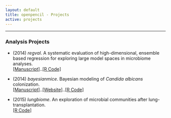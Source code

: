 ```yaml
---
layout: default
title: openpencil - Projects
active: projects
---
```

---
### Analysis Projects

*  (2014) _regval_. A systematic evaluation of high-dimensional, ensemble based regression for exploring large model spaces in microbiome analyses. <br/>
[\[Manuscript\]](http://dx.doi.org/10.1186/s12859-015-0467-6)..[\[R Code\]](https://github.com/openpencil/regeval)

*  (2014) _bayesianmice_. Bayesian modeling of _Candida albicans_ colonization.  <br/>
[\[Manuscript\]](http://dx.doi.org/10.1038/srep08131)..[\[Website\]](https://openpencil.github.io/bayesianmice)..[\[R Code\]](https://github.com/openpencil/bayesianmice)

*  (2015) _lungbiome_. An exploration of microbial communities after lung-transplantation.  <br/>
[\[R Code\]](https://github.com/openpencil/lungbiome)

<!--
[Website](https://openpencil.github.io/lungbiome)  
-->
<!--
### Technical Reports

(2013) _miseq454_. An exploration of microbial communities after lung-transplantation.  <br/>
[GitHub](https://github.com/openpencil/lungbiome) [Documentation](https://openpencil.github.io/lungbiome)  

-->
